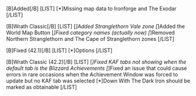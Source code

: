 [B]Added[/B]
[LIST]
[*]Missing map data to Ironforge and The Exodar
[/LIST]

[B]Wrath Classic[/B]
[LIST]
[*]Added Stranglethorn Vale zone
[*]Added the World Map Button
[*]Fixed category names (actually now)
[*]Removed Northern Stranglethorn and The Cape of Stranglethorn zones
[/LIST]

[B]Fixed (42.1)[/B]
[LIST]
[*]Options
[/LIST]

[B]Wrath Classic (42.2)[/B]
[LIST]
[*]Fixed KAF tabs not showing when the default tab is the Blizzard Achievements
[*]Fixed an issue that could cause errors in rare occasions when the Achievement Window was forced to update but no KAF tab was selected
[*]Down With The Dark Iron should be marked as obtainable
[/LIST]
